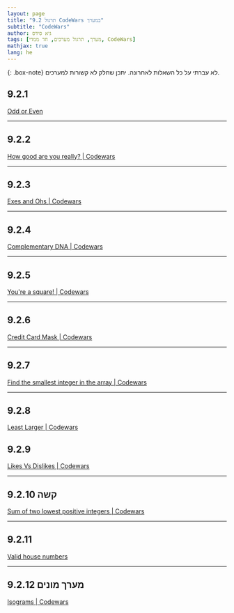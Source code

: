 ```yaml
---
layout: page
title: "9.2 תרגול CodeWars במערך"
subtitle: "CodeWars"
author: גיא סידס
tags: [מערך, תרגול מערכים, חד ממדי, CodeWars]
mathjax: true
lang: he
---
```


{: .box-note}
לא עברתי על כל השאלות לאחרונה. יתכן שחלק לא קשורות למערכים. 

## 9.2.1 
[Odd or Even](https://www.codewars.com/kata/5949481f86420f59480000e7)

---

## 9.2.2
[How good are you really? | Codewars](https://www.codewars.com/kata/5601409514fc93442500010b)

---

## 9.2.3 
[Exes and Ohs | Codewars](https://www.codewars.com/kata/55908aad6620c066bc00002a)

---

## 9.2.4
[Complementary DNA | Codewars](https://www.codewars.com/kata/554e4a2f232cdd87d9000038)

---

## 9.2.5 
[You're a square! | Codewars](https://www.codewars.com/kata/54c27a33fb7da0db0100040e)

---

## 9.2.6 
[Credit Card Mask | Codewars](https://www.codewars.com/kata/5412509bd436bd33920011bc)

---

## 9.2.7
[Find the smallest integer in the array | Codewars](https://www.codewars.com/kata/55a2d7ebe362935a210000b2)

---

## 9.2.8
[Least Larger | Codewars](https://www.codewars.com/kata/5f8341f6d030dc002a69d7e4)

## 9.2.9
[Likes Vs Dislikes | Codewars](https://www.codewars.com/kata/62ad72443809a4006998218a)

---

## 9.2.10 קשה
[Sum of two lowest positive integers | Codewars](https://www.codewars.com/kata/558fc85d8fd1938afb000014)

---

## 9.2.11
[Valid house numbers](https://www.codewars.com/kata/62a9cb1b667bb50057491757)

---

## 9.2.12 מערך מונים
[Isograms | Codewars](https://www.codewars.com/kata/54ba84be607a92aa900000f1)